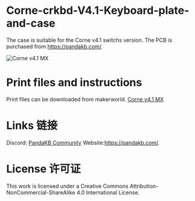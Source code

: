 # Corne-crkbd-V4.1-Keyboard-plate-and-case
The case is suitable for the Corne v4.1 switchs version.  The PCB is purchased from https://pandakb.com/.

![Corne v4.1 MX](https://makerworld.bblmw.com/makerworld/model/US52d4d0e9b118da/design/2024-10-16_c577c5449a2fb.jpg?x-oss-process=image/resize,w_1000/format,webp)

# Print files and instructions
Print files can be downloaded from makerworld.
[Corne v4.1 MX](https://makerworld.com/en/models/707354#profileId-637413)

# Links 链接
Discord: [PandaKB Community](https://discord.gg/VMpcMuNcHf)
Website:https://pandakb.com/.

# License 许可证
This work is licensed under a Creative Commons Attribution-NonCommercial-ShareAlike 4.0 International License.
